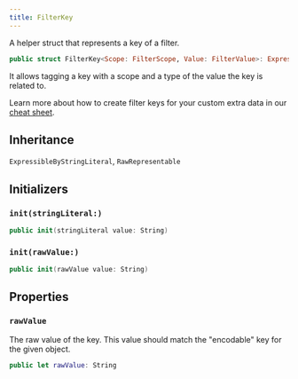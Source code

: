 ```yaml
---
title: FilterKey
---
```


A helper struct that represents a key of a filter.

``` swift
public struct FilterKey<Scope: FilterScope, Value: FilterValue>: ExpressibleByStringLiteral, RawRepresentable 
```

It allows tagging a key with a scope and a type of the value the key is related to.

Learn more about how to create filter keys for your custom extra data in our [cheat sheet](https://github.com/GetStream/stream-chat-swift/wiki/StreamChat-SDK-Cheat-Sheet#query-filters).

## Inheritance

`ExpressibleByStringLiteral`, `RawRepresentable`

## Initializers

### `init(stringLiteral:)`

``` swift
public init(stringLiteral value: String) 
```

### `init(rawValue:)`

``` swift
public init(rawValue value: String) 
```

## Properties

### `rawValue`

The raw value of the key. This value should match the "encodable" key for the given object.

``` swift
public let rawValue: String
```
